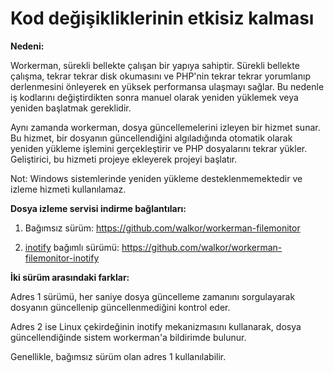 # Kod değişikliklerinin etkisiz kalması

**Nedeni:**

Workerman, sürekli bellekte çalışan bir yapıya sahiptir. Sürekli bellekte çalışma, tekrar tekrar disk okumasını ve PHP'nin tekrar tekrar yorumlanıp derlenmesini önleyerek en yüksek performansa ulaşmayı sağlar. Bu nedenle iş kodlarını değiştirdikten sonra manuel olarak yeniden yüklemek veya yeniden başlatmak gereklidir.

Aynı zamanda workerman, dosya güncellemelerini izleyen bir hizmet sunar. Bu hizmet, bir dosyanın güncellendiğini algıladığında otomatik olarak yeniden yükleme işlemini gerçekleştirir ve PHP dosyalarını tekrar yükler. Geliştirici, bu hizmeti projeye ekleyerek projeyi başlatır.

Not: Windows sistemlerinde yeniden yükleme desteklenmemektedir ve izleme hizmeti kullanılamaz.

**Dosya izleme servisi indirme bağlantıları:**

1. Bağımsız sürüm: https://github.com/walkor/workerman-filemonitor

2. [inotify](https://baike.baidu.com/view/2645027.htm) bağımlı sürümü: https://github.com/walkor/workerman-filemonitor-inotify

**İki sürüm arasındaki farklar:**

Adres 1 sürümü, her saniye dosya güncelleme zamanını sorgulayarak dosyanın güncellenip güncellenmediğini kontrol eder.

Adres 2 ise Linux çekirdeğinin inotify mekanizmasını kullanarak, dosya güncellendiğinde sistem workerman'a bildirimde bulunur.

Genellikle, bağımsız sürüm olan adres 1 kullanılabilir.
